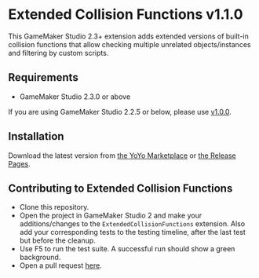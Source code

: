 # Extended Collision Functions v1.1.0

This GameMaker Studio 2.3+ extension adds extended versions of built-in collision functions that allow checking multiple unrelated objects/instances and filtering by custom scripts.

## Requirements

- GameMaker Studio 2.3.0 or above

If you are using GameMaker Studio 2.2.5 or below, please use [v1.0.0](https://github.com/dicksonlaw583/ExtendedCollisionFunctions/releases/tag/v1.0.0).

## Installation

Download the latest version from [the YoYo Marketplace](https://marketplace.yoyogames.com/assets/9091/extended-collision-functions) or [the Release Pages](https://github.com/dicksonlaw583/ExtendedCollisionFunctions/releases).

## Contributing to Extended Collision Functions

- Clone this repository.
- Open the project in GameMaker Studio 2 and make your additions/changes to the `ExtendedCollisionFunctions` extension. Also add your corresponding tests to the testing timeline, after the last test but before the cleanup.
- Use F5 to run the test suite. A successful run should show a green background.
- Open a pull request [here](https://github.com/dicksonlaw583/ExtendedCollisionFunctions/pulls).
